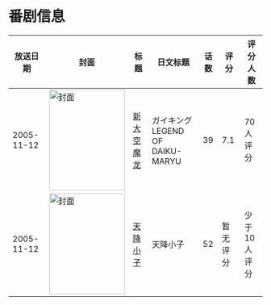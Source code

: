 # 番剧信息

|放送日期|封面|标题|日文标题|话数|评分|评分人数|
|---|---|---|---|---|---|---|
|2005-11-12|<img src="https://lain.bgm.tv/pic/cover/c/75/20/10145_I2Lo2.jpg" alt="封面" style="width:150px;height:200px;object-fit:cover;">|[新大空魔龙](https://bangumi.tv/subject/10145)|ガイキング LEGEND OF DAIKU-MARYU|39|7.1|70人评分|
|2005-11-12|<img src="https://lain.bgm.tv/pic/cover/c/1e/91/328961_xvCBZ.jpg" alt="封面" style="width:150px;height:200px;object-fit:cover;">|[天降小子](https://bangumi.tv/subject/328961)|天降小子|52|暂无评分|少于10人评分|
